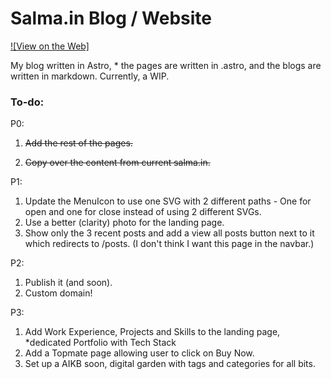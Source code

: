 # Salma.in Blog / Website

[![View on the Web]](https://salma-blog.vercel.app/)

My blog written in Astro, * the pages are written in .astro, and the blogs are written in markdown.
Currently, a WIP.

### To-do:

P0:

1. ~~Add the rest of the pages.~~

2. ~~Copy over the content from current salma.in.~~

P1:

1. Update the MenuIcon to use one SVG with 2 different paths - One for open and one for close instead of using 2 different SVGs.
2. Use a better (clarity) photo for the landing page.
3. Show only the 3 recent posts and add a view all posts button next to it which redirects to /posts. (I don't think I want this page in the navbar.)

P2:

1. Publish it (and soon).
2. Custom domain!

P3:

1. Add Work Experience, Projects and Skills to the landing page, *dedicated Portfolio with Tech Stack
2. Add a Topmate page allowing user to click on Buy Now.
3. Set up a AIKB soon, digital garden with tags and categories for all bits. 
